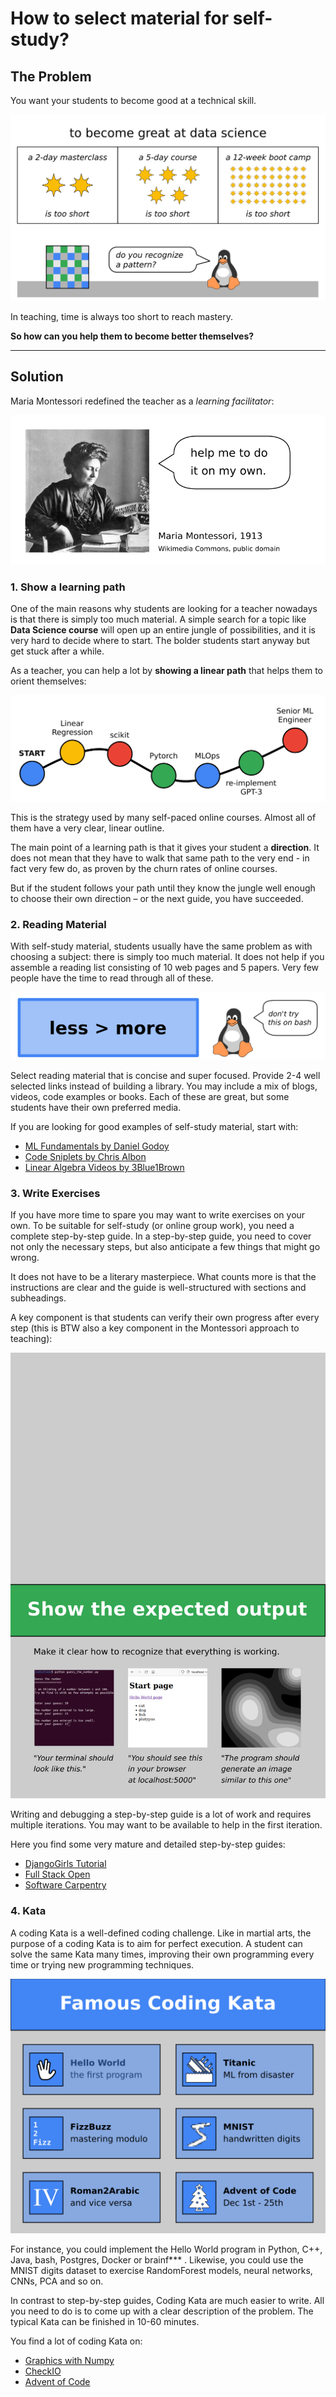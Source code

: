 
# How to select material for self-study?

## The Problem

You want your students to become good at a technical skill.

![masterclasses, courses and bootcamps](images/days_to_mastery.png)

In teaching, time is always too short to reach mastery.

**So how can you help them to become better themselves?**

----

## Solution

Maria Montessori redefined the teacher as a *learning facilitator*:

![Help your students to become independent](images/montessori.png)

### 1. Show a learning path

One of the main reasons why students are looking for a teacher nowadays is that there is simply too much material.
A simple search for a topic like **Data Science course** will open up an entire jungle of possibilities, and it is very hard to decide where to start.
The bolder students start anyway but get stuck after a while.

As a teacher, you can help a lot by **showing a linear path** that helps them to orient themselves:

![Learning Paths give your students direction](images/learning_path.png)

This is the strategy used by many self-paced online courses.
Almost all of them have a very clear, linear outline.

The main point of a learning path is that it gives your student a **direction**.
It does not mean that they have to walk that same path to the very end - in fact very few do, as proven by the churn rates of online courses.

But if the student follows your path until they know the jungle well enough to choose their own direction – or the next guide, you have succeeded.

### 2. Reading Material

With self-study material, students usually have the same problem as with choosing a subject: there is simply too much material.
It does not help if you assemble a reading list consisting of 10 web pages and 5 papers.
Very few people have the time to read through all of these.

![less is more](images/less_is_more.png)

Select reading material that is concise and super focused.
Provide 2-4 well selected links instead of building a library.
You may include a mix of blogs, videos, code examples or books.
Each of these are great, but some students have their own preferred media.

If you are looking for good examples of self-study material, start with:

* [ML Fundamentals by Daniel Godoy](https://github.com/dvgodoy/ML_Fundamentals)
* [Code Sniplets by Chris Albon](https://chrisalbon.com/)
* [Linear Algebra Videos by 3Blue1Brown](https://www.youtube.com/playlist?list=PLZHQObOWTQDPD3MizzM2xVFitgF8hE_ab)

### 3. Write Exercises

If you have more time to spare you may want to write exercises on your own.
To be suitable for self-study (or online group work), you need a complete step-by-step guide.
In a step-by-step guide, you need to cover not only the necessary steps, but also anticipate a few things that might go wrong.

It does not have to be a literary masterpiece.
What counts more is that the instructions are clear and the guide is well-structured with sections and subheadings.

A key component is that students can verify their own progress after every step (this is BTW also a key component in the Montessori approach to teaching):

![expected output](images/expected_output.png)

Writing and debugging a step-by-step guide is a lot of work and requires multiple iterations.
You may want to be available to help in the first iteration.

Here you find some very mature and detailed step-by-step guides:

* [DjangoGirls Tutorial](https://tutorial.djangogirls.org/en/)
* [Full Stack Open](https://fullstackopen.com/en/)
* [Software Carpentry](https://software-carpentry.org/lessons/)

### 4. Kata

A coding Kata is a well-defined coding challenge.
Like in martial arts, the purpose of a coding Kata is to aim for perfect execution.
A student can solve the same Kata many times, improving their own programming every time or trying new programming techniques.

![coding kata](images/coding_kata.png)

For instance, you could implement the Hello World program in Python, C++, Java, bash, Postgres, Docker or brainf*** .
Likewise, you could use the MNIST digits dataset to exercise RandomForest models, neural networks, CNNs, PCA and so on.

In contrast to step-by-step guides, Coding Kata are much easier to write.
All you need to do is to come up with a clear description of the problem.
The typical Kata can be finished in 10-60 minutes.

You find a lot of coding Kata on:

* [Graphics with Numpy](https://www.academis.eu/numpy_graphics)
* [CheckIO](https://checkio.org/)
* [Advent of Code](https://adventofcode.com/)
